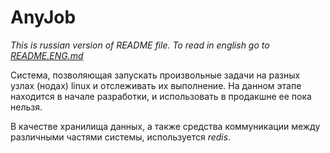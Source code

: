 # AnyJob

_This is russian version of README file. To read in english go to [README.ENG.md](README.ENG.md)_

Система, позволяющая запускать произвольные задачи на разных узлах (нодах) linux и отслеживать
их выполнение. На данном этапе находится в начале разработки, и использовать в продакшне ее пока
нельзя.

В качестве хранилища данных, а также средства коммуникации между различными частями системы,
используется *redis*.
